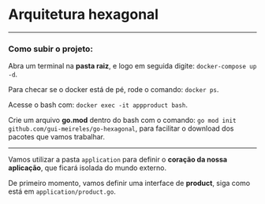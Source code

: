 # Arquitetura hexagonal



---

### Como subir o projeto:

Abra um terminal na **pasta raiz**, e logo em seguida digite: `docker-compose up -d`.

Para checar se o docker está de pé, rode o comando: `docker ps`.

Acesse o bash com: `docker exec -it appproduct bash`.

Crie um arquivo **go.mod** dentro do bash com o comando: `go mod init github.com/gui-meireles/go-hexagonal`, para facilitar
o download dos pacotes que vamos trabalhar.

---

Vamos utilizar a pasta `application` para definir o **coração da nossa aplicação**, que ficará isolada do mundo externo.

De primeiro momento, vamos definir uma interface de **product**, siga como está em `application/product.go`.

